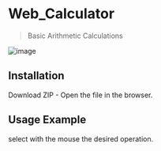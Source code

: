 # Web_Calculator

> Basic Arithmetic Calculations

![image](https://user-images.githubusercontent.com/65089744/197498466-ee844743-89d8-4dfd-87e4-964968d336ba.png)

## Installation
Download ZIP - Open the file in the browser.

## Usage Example
select with the mouse the desired operation.




